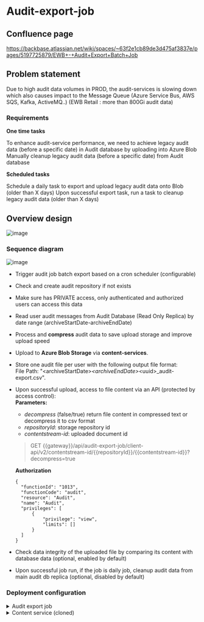 # Audit-export-job

## Confluence page
https://backbase.atlassian.net/wiki/spaces/~63f2e1cb89de3d475af3837e/pages/5197725879/EWB+-+Audit+Export+Batch+Job

## Problem statement
Due to high audit data volumes in PROD, the audit-services is slowing down which also causes impact to the Message Queue (Azure Service Bus, AWS SQS, Kafka, ActiveMQ..) (EWB Retail : more than 800Gi audit data)
### Requirements

**One time tasks**

To enhance audit-service performance, we need to achieve legacy audit data (before a specific date) in Audit database by uploading into Azure Blob
Manually cleanup legacy audit data (before a specific date) from Audit database

**Scheduled tasks**

Schedule a daily task to export and upload legacy audit data  onto Blob  (older than X days)
Upon successful export task, run a task to cleanup legacy audit data (older than X days)

## Overview design
![image](https://github.com/user-attachments/assets/200af864-8d67-4798-b455-dffa8731c18c)


### Sequence diagram 
![image](https://github.com/user-attachments/assets/44c58160-515d-40d6-8df9-4aba0d50dae8)


- Trigger audit job batch export based on a cron scheduler (configurable)
- Check and create audit repository <audit-csv-repository> if not exists
- Make sure <audit-csv-repository> has PRIVATE access, only authenticated and authorized users can access this data
- Read user audit messages from Audit Database (Read Only Replica) by date range (archiveStartDate-archiveEndDate)
- Process and **compress** audit data to save upload storage and improve upload speed
- Upload to **Azure Blob Storage** via **content-services**.
- Store one audit file per user with the following output file format: <br>
 File Path: "\<archiveStartDate\>_\<archiveEndDate\>_\<uuid\>_audit-export.csv".
- Upon successful upload, access to file content via an API (protected by access control): <br>
  **Parameters:**
    - _decompress_ (false/true) return file content in compressed text or decompress it to csv format
    - _repositoryId_: storage repository id
    - _contentstream-id_: uploaded document id

    > GET {{gateway}}/api/audit-export-job/client-api/v2/contentstream-id/{{repositoryId}}/{{contentstream-id}}?decompress=true 
  
    **Authorization**

      {
        "functionId": "1013",
        "functionCode": "audit",
        "resource": "Audit",
        "name": "Audit",
        "privileges": [
            {
                "privilege": "view",
                "limits": []
            }
        ]
      }
    

- Check data integrity of the uploaded file by comparing its content with database data (optional, enabled by default)
- Upon successful job run, if the job is daily job, cleanup audit data from main audit db replica (optional, disabled by default)

### Deployment configuration

<details>
<summary>Audit export job</summary>

````shell
  audit-export-job:
    chart: generic-integration
    repoURL: "{{ .sharedACR }}"
    version: "{{ .genericIntegrationVersion }}"
    additionalClasses:
      - common-configs
    tags:
      - custom
    values:
      replicaCount: 1
      fullnameOverride: audit-export-job
      image:
        registry: project
        repository: audit-export-job
        tag: *auditExportVersion
      resources:
        requests:
          cpu: 3000m
          memory: 3Gi
        limits:
          cpu: 7000m
          memory: 8Gi
      mqbroker:
        enabled: false
      database:
        enabled: true
      env:
        spring.autoconfigure.exclude: "org.springframework.cloud.netflix.eureka.loadbalancer.LoadBalancerEurekaAutoConfiguration"
        server.port: "8080"
        SPRING_LIQUIBASE_ENABLED: "true"
        spring.profiles.active: "json-logging"
        backbase.stream.cxp.contentServiceUrl: "http://contentservices-export:8080"
        backbase.stream.cxp.serviceId: "contentservices-export"
        spring.datasource.hikari.maximum-pool-size: "100"
        spring.datasource.hikari.minimum-idle: "20"
        spring.datasource.hikari.connection-timeout: "45000"
        spring.datasource.hikari.idle-timeout: "600000"
        spring.datasource.hikari.max-lifetime: "1800000"
        spring.datasource.hikari.leak-detection-threshold: "120000"
        spring.jpa.properties.hibernate.default_batch_fetch_size: "1000"
        backbase.audit.batch.export.enabled: "true"
        backbase.audit.batch.export.cronExpression: "0 10 14 16 * ?"
        backbase.audit.batch.export.chunkSize: "500000"
        backbase.audit.batch.export.batchWriteSize: "25000"
        backbase.audit.batch.export.daily: "false"
        backbase.audit.batch.export.params.requestId: "1"
        #backbase.audit.batch.export.params.retentionDays: "30"
        backbase.audit.batch.export.params.archiveStartDate: "2025-01-01"
        backbase.audit.batch.export.params.archiveEndDate: "2025-02-01"
        backbase.audit.batch.cleanup.enabled: "false"
        backbase.audit.batch.cleanup.chunkSize: "100"
        backbase.audit.batch.cleanup.batchWriteSize: "100"
        backbase.audit.batch.csvRemoval.enabled: "false"
        backbase.audit.batch.csvRemoval.params.requestId: "1"
        backbase.audit.batch.csvRemoval.params.exportJobId: "28"
        AUDIT_DB_HOST:
          value:
            configMapKeyRef:
              key: mssql-endpoint
              name: database
              optional: false
        AUDIT_DB_PORT:
          value:
            configMapKeyRef:
              key: mssql-port
              name: database
              optional: false
        AUDIT_DB_SERVERNAME:
          value:
            configMapKeyRef:
              key: mssql-server-name
              name: database
              optional: false
        AUDIT_DB_SID: "audit"
        AUDIT_DB_PASSWORD:
          value:
            secretKeyRef:
              key: db_password
              name: db-audit
        AUDIT_DB_USERNAME:
          value:
            secretKeyRef:
              key: db_username
              name: db-audit
        spring.datasource.read-replica.username: "$(AUDIT_DB_USERNAME)"
        spring.datasource.read-replica.password: "$(AUDIT_DB_PASSWORD)"
        spring.datasource.read-replica.driverClassName: "com.microsoft.sqlserver.jdbc.SQLServerDriver"
        spring.datasource.read-replica.url: "jdbc:sqlserver://$(AUDIT_DB_HOST):$(AUDIT_DB_PORT);database=$(AUDIT_DB_SID);user=$(AUDIT_DB_USERNAME)@$(AUDIT_DB_SERVERNAME);password=$(AUDIT_DB_PASSWORD);encrypt=true;trustServerCertificate=false;hostNameInCertificate=*.database.windows.net;loginTimeout=30;applicationIntent=readonly;"
        spring.datasource.auditdb.username: "$(AUDIT_DB_USERNAME)"
        spring.datasource.auditdb.password: "$(AUDIT_DB_PASSWORD)"
        spring.datasource.auditdb.driverClassName: "com.microsoft.sqlserver.jdbc.SQLServerDriver"
        spring.datasource.auditdb.url: "jdbc:sqlserver://$(AUDIT_DB_HOST):$(AUDIT_DB_PORT);database=$(AUDIT_DB_SID);user=$(AUDIT_DB_USERNAME)@$(AUDIT_DB_SERVERNAME);password=$(AUDIT_DB_PASSWORD);encrypt=true;trustServerCertificate=false;hostNameInCertificate=*.database.windows.net;loginTimeout=30;"

````
</details>

<details>
<summary>Content service (cloned)</summary>

````shell
  contentservices-export:
    chart: generic-integration
    repoURL: "{{ .sharedACR }}"
    version: "{{ .genericIntegrationVersion }}"
    additionalClasses:
      - common-configs
      - high-service-resource
    tags:
      - custom
    values:
      fullnameOverride: contentservices-export
      replicaCount: 5
      mqbroker:
        enabled: true
      database:
        enabled: true
      image:
        tag: *backbaseBomVersion
        repository: contentservices
        registry: shared
      env:
        LOGGING_LEVEL_COM_BACKBASE: "DEBUG"
        LOGGING_LEVEL_COM: "DEBUG"
        "spring.cloud.loadbalancer.ribbon.enabled": "false"
        "spring.autoconfigure.exclude": org.springframework.cloud.netflix.eureka.loadbalancer.LoadBalancerEurekaAutoConfiguration
        "SPRING_LIQUIBASE_ENABLED": "true"
        "spring.profiles.active": "json-logging"
        "contentservices.storage.connectors.azureblob.service": "azure-blobstore-connector"
        "contentservices.storage.defaultImplementation": "azureblob"
        "contentservices.storage.signedUrl.enabled": "true"
        "CONTENTSERVICES_USE_AZURE_BLOB_STORAGE_CONNECTOR": "true"
        "spring.cloud.azure.eventhubs.kafka.enabled": "false"
        "contentservices.whitelist.enabled": "true"
        "contentservices.whitelist.allowedContentTypes": "image/jpeg,image/pjpeg,image/gif,image/png,image/svg+xml,application/pdf,application/json,application/zip,application/rtf,text/plain,application/octet-stream,text/html,text/csv,text/x-handlebars-template,message/rfc822,application/x-x509-key"
        "contentservices.antivirus.service": "clamav-antivirus-connector"
        "contentservices.antivirus.check-on-save.enabled": "false"
        "contentservices.antivirus.check-on-query.enabled": "false"
        "spring.servlet.multipart.max-file-size": "15MB"
        "SIG_SECRET_KEY":
          value:
            secretKeyRef:
              name: jwt
              key: jwt-internal-secretkey
              optional: false
````


